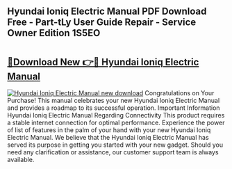 ## Hyundai Ioniq Electric Manual PDF Download Free - Part-tLy User Guide Repair - Service Owner Edition 1S5EO

# <h2><a href="http://cf16125.oget.top/?id=Hyundai+Ioniq+Electric+Manual">🔗Download New 👉🔴 Hyundai Ioniq Electric Manual</a></h2>

[![Hyundai Ioniq Electric Manual new download](https://i.imgur.com/5g1atiW.png)](http://cf16125.oget.top/?id=Hyundai+Ioniq+Electric+Manual)
Congratulations on Your Purchase! This manual celebrates your new Hyundai Ioniq Electric Manual and provides a roadmap to its successful operation. Important Information Hyundai Ioniq Electric Manual Regarding Connectivity This product requires a stable internet connection for optimal performance. Experience the power of list of features in the palm of your hand with your new Hyundai Ioniq Electric Manual. We believe that the Hyundai Ioniq Electric Manual has served its purpose in getting you started with your new gadget. Should you need any clarification or assistance, our customer support team is always available.
